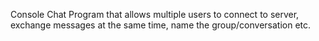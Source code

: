 Console Chat Program that allows multiple users to connect to server, exchange messages at the same time, name the group/conversation etc.

